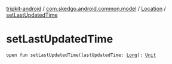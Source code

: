 [tripkit-android](../../index.md) / [com.skedgo.android.common.model](../index.md) / [Location](index.md) / [setLastUpdatedTime](./set-last-updated-time.md)

# setLastUpdatedTime

`open fun setLastUpdatedTime(lastUpdatedTime: `[`Long`](https://kotlinlang.org/api/latest/jvm/stdlib/kotlin/-long/index.html)`): `[`Unit`](https://kotlinlang.org/api/latest/jvm/stdlib/kotlin/-unit/index.html)